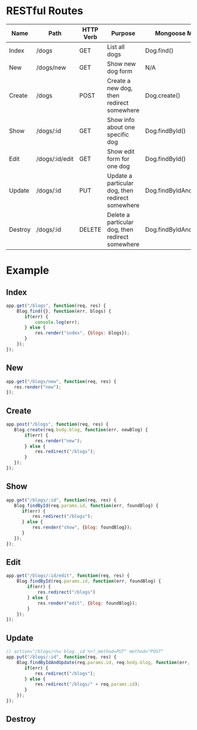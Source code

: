 
# RESTful Routes
| Name    | Path           | HTTP Verb | Purpose                                          | Mongoose Method         |
|---------|----------------|-----------|--------------------------------------------------|-------------------------|
| Index   | /dogs          | GET       | List all dogs     								  | Dog.find()              |
| New     | /dogs/new      | GET       | Show new dog form 								  | N/A                     |
| Create  | /dogs          | POST      | Create a new dog, then redirect somewhere        | Dog.create()            |
| Show    | /dogs/:id      | GET       | Show info about one specific dog                 | Dog.findById()          |
| Edit    | /dogs/:id/edit | GET       | Show edit form for one dog                       | Dog.findById()          |
| Update  | /dogs/:id      | PUT       | Update a particular dog, then redirect somewhere | Dog.findByIdAndUpdate() |
| Destroy | /dogs/:id      | DELETE    | Delete a particular dog, then redirect somewhere | Dog.findByIdAndRemove() |

# Example

## Index
```javascript
app.get("/blogs", function(req, res) {
    Blog.find({}, function(err, blogs) {
       if(err) {
           console.log(err);
       } else {
           res.render("index", {blogs: blogs});
       }
    });
});
```
## New
```javascript
app.get("/blogs/new", function(req, res) {
   res.render("new"); 
});
```
## Create
```javascript
app.post("/blogs", function(req, res) {
   Blog.create(req.body.blog, function(err, newBlog) {
       if(err) {
           res.render("new");
       } else {
           res.redirect("/blogs");
       }
   }); 
});
```
## Show
```javascript
app.get("/blogs/:id", function(req, res) {
   Blog.findById(req.params.id, function(err, foundBlog) {
      if(err) {
          res.redirect("/blogs");
      } else {
          res.render("show", {blog: foundBlog});
      } 
   });
});
```
## Edit
```javascript
app.get("/blogs/:id/edit", function(req, res) {
    Blog.findById(req.params.id, function(err, foundBlog) {
        if(err) {
            res.redirect("/blogs")
        } else {
            res.render("edit", {blog: foundBlog});
        }
    });
}); 
```
## Update
```javascript
// action="/blogs/<%= blog._id %>?_method=PUT" method="POST"
app.put("/blogs/:id", function(req, res) {
    Blog.findByIdAndUpdate(req.params.id, req.body.blog, function(err, updatedBlog) {
       if(err) {
           res.redirect("/blogs");
       } else {
           res.redirect("/blogs/" + req.params.id);
       }
    });
});
```

## Destroy
```javascript

```